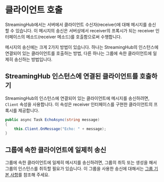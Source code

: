 # 클라이언트 호출

StreamingHub에서는 서버에서 클라이언트 수신자(receiver)에 대해 메시지를 송신할 수 있습니다. 이 메시지의 송신은 서버상에서 receiver의 프록시가 되는 receiver 인터페이스의 메소드(receiver 메소드)를 호출함으로써 수행합니다.

메시지의 송신에는 크게 2가지 방법이 있습니다. 하나는 StreamingHub의 인스턴스에 연결되어 있는 클라이언트를 호출하는 방법, 다른 하나는 그룹에 속한 클라이언트에 일제히 송신하는 방법입니다.

## StreamingHub 인스턴스에 연결된 클라이언트를 호출하기

StreamingHub의 인스턴스에 연결되어 있는 클라이언트에 메시지를 송신하려면, `Client` 속성을 사용합니다. 이 속성은 receiver 인터페이스를 구현한 클라이언트의 프록시를 제공합니다.

```csharp
public async Task EchoAsync(string message)
{
    this.Client.OnMessage("Echo: " + message);
}
```

## 그룹에 속한 클라이언트에 일제히 송신

그룹에 속한 클라이언트에 일제히 메시지를 송신하려면, 그룹의 취득 또는 생성을 해서 그룹의 인스턴스를 취득할 필요가 있습니다. 이 그룹을 사용한 송신에 대해서는 [그룹 기본 사항](group)를 참조해 주세요.
